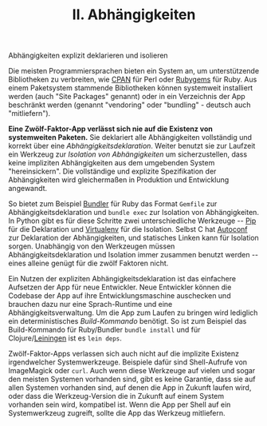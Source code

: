 ﻿---
title: II. Abhängigkeiten
hide:
  - toc
---
Abhängigkeiten explizit deklarieren und isolieren

Die meisten Programmiersprachen bieten ein System an, um unterstützende Bibliotheken zu verbreiten, wie [CPAN](http://www.cpan.org/) für Perl oder [Rubygems](http://rubygems.org/) für Ruby. Aus einem Paketsystem stammende Bibliotheken können systemweit installiert werden (auch "Site Packages" genannt) oder in ein Verzeichnis der App beschränkt werden (genannt "vendoring" oder "bundling" - deutsch auch "mitliefern").

**Eine Zwölf-Faktor-App verlässt sich nie auf die Existenz von systemweiten Paketen.**  Sie deklariert alle Abhängigkeiten vollständig und korrekt über eine *Abhängigkeitsdeklaration*. Weiter benutzt sie zur Laufzeit ein Werkzeug zur *Isolation von Abhängigkeiten* um sicherzustellen, dass keine impliziten Abhängigkeiten aus dem umgebenden System "hereinsickern". Die vollständige und explizite Spezifikation der Abhängigkeiten wird gleichermaßen in Produktion und Entwicklung angewandt.

So bietet zum Beispiel [Bundler](https://bundler.io/) für Ruby das Format `Gemfile` zur Abhängigkeitsdeklaration und `bundle exec` zur Isolation von Abhängigkeiten. In Python gibt es für diese Schritte zwei unterschiedliche Werkzeuge -- [Pip](http://www.pip-installer.org/en/latest/) für die Deklaration und [Virtualenv](http://www.virtualenv.org/en/latest/) für die Isolation. Selbst C hat [Autoconf](http://www.gnu.org/s/autoconf/) zur Deklaration der Abhängigkeiten, und statisches Linken kann für Isolation sorgen. Unabhängig von den Werkzeugen müssen Abhängigkeitsdeklaration und Isolation immer zusammen benutzt werden -- eines alleine genügt für die zwölf Faktoren nicht.

Ein Nutzen der expliziten Abhängigkeitsdeklaration ist das einfachere Aufsetzen der App für neue Entwickler. Neue Entwickler können die Codebase der App auf ihre Entwicklungsmaschine auschecken und brauchen dazu nur eine Sprach-Runtime und eine Abhängigkeitsverwaltung. Um die App zum Laufen zu bringen wird lediglich ein deterministisches *Build-Kommando* benötigt. So ist zum Beispiel das Build-Kommando für Ruby/Bundler `bundle install` und für Clojure/[Leiningen](https://github.com/technomancy/leiningen#readme) ist es `lein deps`.

Zwölf-Faktor-Apps verlassen sich auch nicht auf die implizite Existenz irgendwelcher Systemwerkzeuge. Beispiele dafür sind Shell-Aufrufe von ImageMagick oder `curl`. Auch wenn diese Werkzeuge auf vielen und sogar den meisten Systemen vorhanden sind, gibt es keine Garantie, dass sie auf allen Systemen vorhanden sind, auf denen die App in Zukunft laufen wird, oder dass die Werkzeug-Version die in Zukunft auf einem System vorhanden sein wird, kompatibel ist. Wenn die App per Shell auf ein Systemwerkzeug zugreift, sollte die App das Werkzeug mitliefern.
